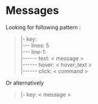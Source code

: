 # Messages

Looking for following pattern :   
> |- key:  
> |--- lines: 5  
> |--- line-1:  
> |------ text: < message >  
> |------ hover: < hover_text >  
> |------ click: < command >  

Or alternatively  

> |- key: < message >
